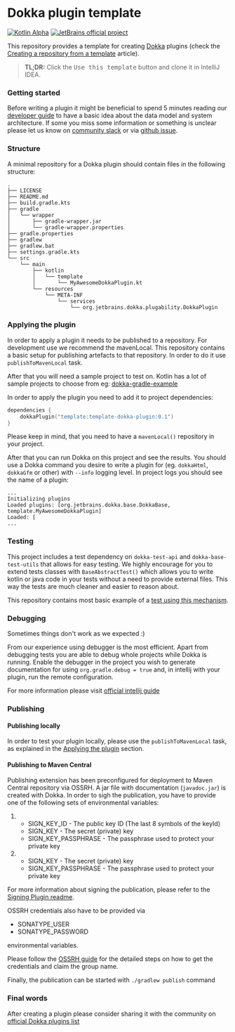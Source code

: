 # Dokka plugin template

[![Kotlin Alpha](https://kotl.in/badges/alpha.svg)](https://kotlinlang.org/docs/components-stability.html)
[![JetBrains official project](https://jb.gg/badges/official.svg)](https://github.com/JetBrains#jetbrains-on-github)

This repository provides a template for creating [Dokka](https://github.com/Kotlin/dokka) plugins 
(check the [Creating a repository from a template](https://help.github.com/en/enterprise/2.20/user/github/creating-cloning-and-archiving-repositories/creating-a-repository-from-a-template) article).

> **TL;DR:** Click the <kbd>Use this template</kbd> button and clone it in IntelliJ IDEA.

### Getting started

Before writing a plugin it might be beneficial to spend 5 minutes reading our [developer guide](https://kotlin.github.io/dokka/1.8.10/developer_guide/introduction/) to have a basic idea about the data model and system architecture.
If some you miss some information or something is unclear please let us know on [community slack](https://kotlinlang.slack.com/archives/C0F4UNJET) or via [github issue](https://github.com/Kotlin/dokka/issues).

### Structure
A minimal repository for a Dokka plugin should contain files in the following structure:
```
.
├── LICENSE
├── README.md
├── build.gradle.kts
├── gradle
│   └── wrapper
│       ├── gradle-wrapper.jar
│       └── gradle-wrapper.properties
├── gradle.properties
├── gradlew
├── gradlew.bat
├── settings.gradle.kts
└── src
    └── main
        ├── kotlin
        │   └── template
        │       └── MyAwesomeDokkaPlugin.kt
        └── resources
            └── META-INF
                └── services
                    └── org.jetbrains.dokka.plugability.DokkaPlugin

```

### Applying the plugin

In order to apply a plugin it needs to be published to a repository.
For development use we recommend the mavenLocal.
This repository contains a basic setup for publishing artefacts to that repository.
In order to do it use `publishToMavenLocal` task. 

After that you will need a sample project to test on.
Kotlin has a lot of sample projects to choose from eg: [dokka-gradle-example](https://github.com/Kotlin/dokka/tree/master/examples)

In order to apply the plugin you need to add it to project dependencies:
```kotlin
dependencies {
    dokkaPlugin("template:template-dokka-plugin:0.1")
}
```

Please keep in mind, that you need to have a `mavenLocal()` repository in your project.

After that you can run Dokka on this project and see the results. 
You should use a Dokka command you desire to write a plugin for (eg. `dokkaHtml`, `dokkaGfm` or other) with `--info` logging level.
In project logs you should see the name of a plugin:
```
...
Initializing plugins
Loaded plugins: [org.jetbrains.dokka.base.DokkaBase, template.MyAwesomeDokkaPlugin]
Loaded: [
...
```

### Testing

This project includes a test dependency on `dokka-test-api` and `dokka-base-test-utils` that allows for easy testing. 
We highly encourage for you to extend tests classes with `BaseAbstractTest()` which allows you to write kotlin or java code
in your tests without a need to provide external files.
This way the tests are much cleaner and easier to reason about.

This repository contains most basic example of a [test using this mechanism](src/test/kotlin/template/MyAwesomePluginTest.kt).

### Debugging

Sometimes things don't work as we expected :) 

From our experience using debugger is the most efficient.
Apart from debugging tests you are able to debug whole projects while Dokka is running.
Enable the debugger in the project you wish to generate documentation for using `org.gradle.debug = true` and,
in intellij with your plugin, run the remote configuration.

For more information please visit [official intellij guide](https://www.jetbrains.com/help/idea/tutorial-remote-debug.html#67dc8)

### Publishing

#### Publishing locally

In order to test your plugin locally, please use the `publishToMavenLocal` task, as explained in the [Applying the plugin](#applying-the-plugin) section.

#### Publishing to Maven Central

Publishing extension has been preconfigured for deployment to Maven Central repository via OSSRH.
A jar file with documentation (`javadoc.jar`) is created with Dokka.
In order to sigh the publication, you have to provide one of the following sets of environmental variables:

1) * SIGN_KEY_ID - The public key ID (The last 8 symbols of the keyId)
   * SIGN_KEY - The secret (private) key
   * SIGN_KEY_PASSPHRASE - The passphrase used to protect your private key
   
2) * SIGN_KEY - The secret (private) key
   * SIGN_KEY_PASSPHRASE - The passphrase used to protect your private key
  
For more information about signing the publication, please refer to the [Signing Plugin readme](https://docs.gradle.org/current/userguide/signing_plugin.html).

OSSRH credentials also have to be provided via
 
* SONATYPE_USER 
* SONATYPE_PASSWORD
    
environmental variables. 

Please follow the [OSSRH guide](https://central.sonatype.org/pages/ossrh-guide.html) for the detailed steps on how to get the credentials and claim the group name.

Finally, the publication can be started with `./gradlew publish` command

### Final words
After creating a plugin please consider sharing it with the community on [official Dokka plugins list](https://kotlin.github.io/dokka/1.8.10/community/plugins-list/)
